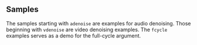 ## Samples
The samples starting with `adenoise` are examples for audio denoising. Those beginning with `vdenoise` are video denoising examples. The `fcycle` examples serves as a demo for the full-cycle argument.